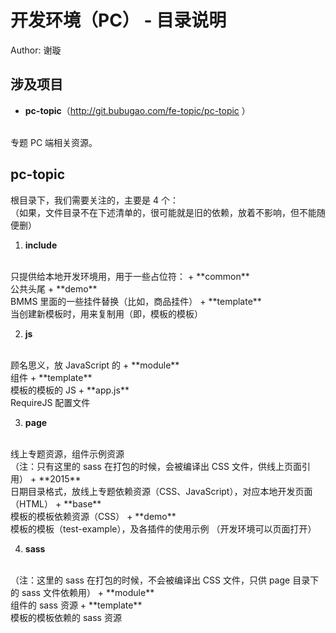 ﻿开发环境（PC） - 目录说明
============

Author: 谢璇

## 涉及项目
- **pc-topic**（<a href="http://git.bubugao.com/fe-topic/pc-topic">http://git.bubugao.com/fe-topic/pc-topic </a>）
<br />
专题 PC 端相关资源。

## pc-topic
根目录下，我们需要关注的，主要是 4 个：
<br />
（如果，文件目录不在下述清单的，很可能就是旧的依赖，放着不影响，但不能随便删）

1. **include**
<br />
只提供给本地开发环境用，用于一些占位符：
    + **common**
    <br />
    公共头尾
    + **demo**
    <br />
    BMMS 里面的一些挂件替换（比如，商品挂件）
    + **template**
    <br />
    当创建新模板时，用来复制用（即，模板的模板）

2. **js**
<br />
顾名思义，放 JavaScript 的
    + **module**
    <br />
    组件
    + **template**
    <br />
    模板的模板的 JS
    + **app.js**
    <br />
    RequireJS 配置文件

3. **page**
<br />
线上专题资源，组件示例资源
<br />
（注：只有这里的 sass 在打包的时候，会被编译出 CSS 文件，供线上页面引用）
    + **2015**
    <br />
    日期目录格式，放线上专题依赖资源（CSS、JavaScript），对应本地开发页面（HTML）
    + **base**
    <br />
    模板的模板依赖资源（CSS）
    + **demo**
    <br />
    模板的模板（test-example），及各插件的使用示例
    （开发环境可以页面打开）

4. **sass**
<br />
（注：这里的 sass 在打包的时候，不会被编译出 CSS 文件，只供 page 目录下的 sass 文件依赖用）
    + **module**
    <br />
    组件的 sass 资源
    + **template**
    <br />
    模板的模板依赖的 sass 资源
